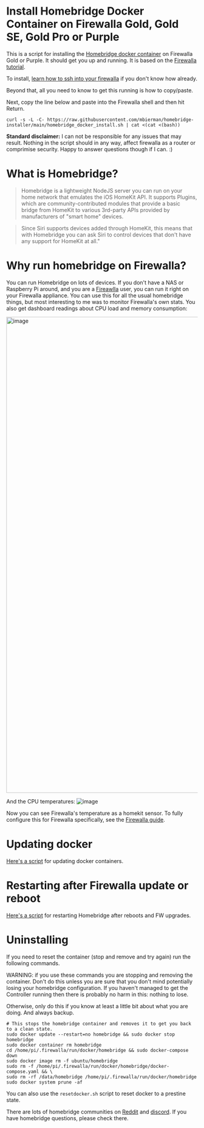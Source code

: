 # Install Homebridge Docker Container on Firewalla Gold, Gold SE, Gold Pro or Purple

This is a script for installing the [Homebridge docker container](https://github.com/oznu/docker-homebridge) on Firewalla Gold or Purple. It should get you up and running. It is based on the [Firewalla tutorial](https://help.firewalla.com/hc/en-us/articles/360053184374-Guide-Install-HomeBridge-on-Firewalla-).

To install, [learn how to ssh into your firewalla](https://help.firewalla.com/hc/en-us/articles/115004397274-How-to-access-Firewalla-using-SSH-) if you don't know how already.

Beyond that, all you need to know to get this running is how to copy/paste.

Next, copy the line below and paste into the Firewalla shell and then hit Return. 

 ```
 curl -s -L -C- https://raw.githubusercontent.com/mbierman/homebridge-installer/main/homebridge_docker_install.sh | cat <(cat <(bash))
```

**Standard disclaimer:** I can not be responsible for any issues that may result. Nothing in the script should in any way, affect firewalla as a router or comprimise security. Happy to answer questions though if I can. :)

# What is Homebridge?

> Homebridge is a lightweight NodeJS server you can run on your home network that emulates the iOS HomeKit API. It supports Plugins, which are community-contributed modules that provide a basic bridge from HomeKit to various 3rd-party APIs provided by manufacturers of "smart home" devices.

>Since Siri supports devices added through HomeKit, this means that with Homebridge you can ask Siri to control devices that don't have any support for HomeKit at all."

# Why run homebridge on Firewalla?
You can run Homebridge on lots of devices. If you don't have a NAS or Raspberry Pi around, and you are a <a href="https://firewalla.com">Fireawlla</a> user, you can run it right on your Firewalla appliance. You can use this for all the usual homebridge things, but most interesting to me was to monitor Firewalla's own stats. You also get dashboard readings about CPU load and memory consumption: 

<img width="1253" alt="image" src="https://user-images.githubusercontent.com/1205471/163029657-83b49c2e-fae8-4c55-94ed-8e1ec66b0ba3.png">

And the CPU temperatures:
![image](https://user-images.githubusercontent.com/1205471/163027786-7d2168f7-0392-4fff-9e67-42a69cd5a069.png)

Now you can see Firewalla's temperature as a homekit sensor. To fully configure this for Firewalla specifically, see the  [Firewalla guide](https://help.firewalla.com/hc/en-us/articles/360053184374-Guide-Install-HomeBridge-on-Firewalla-).

# Updating docker
[Here's a script](https://gist.github.com/mbierman/6cf22430ca0c2ddb699ac8780ef281ef) for updating docker containers.

# Restarting after Firewalla update or reboot
[Here's a script](https://gist.github.com/mbierman/1d0fceaea979f17ca65f1599fb1ebbbb) for restarting Homebridge after reboots and FW upgrades. 

# Uninstalling

If you need to reset the container (stop and remove and try again) run the following commands.

WARNING: if you use these commands you are stopping and removing the container. Don't do this unless you are sure that you don't mind potentially losing your homebridge configuration. If you haven't managed to get the Controller running then there is probably no harm in this: nothing to lose.

Otherwise, only do this if you know at least a little bit about what you are doing. And always backup.

```
# This stops the homebridge container and removes it to get you back to a clean state.
sudo docker update --restart=no homebridge && sudo docker stop homebridge 
sudo docker container rm homebridge
cd /home/pi/.firewalla/run/docker/homebridge && sudo docker-compose down
sudo docker image rm -f ubuntu/homebridge
sudo rm -f /home/pi/.firewalla/run/docker/homebridge/docker-compose.yaml && \
sudo rm -rf /data/homebridge /home/pi/.firewalla/run/docker/homebridge
sudo docker system prune -af
```

You can also use the `resetdocker.sh` script to reset docker to a prestine state. 

There are lots of homebridge communities on [Reddit](https://www.reddit.com/r/homebridge/) and [discord](https://discord.com/channels/432663330281226270/432671265774632961). If you have homebridge questions, please check there. 

